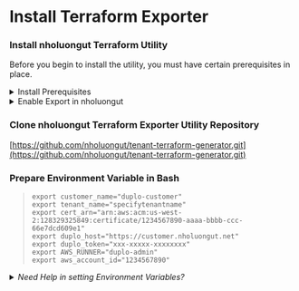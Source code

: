 # Install Terraform Exporter

### Install nholuongut Terraform Utility

Before you begin to install the utility, you must have certain prerequisites in place.

<details>

<summary>Install Prerequisites</summary>

1. Install [Go](https://go.dev/doc/install)
2. Install [make](https://www.gnu.org/software/make) tool
3. Install [Terraform](https://learn.hashicorp.com/tutorials/terraform/install-cli) version >= `v0.14.11`

</details>

<details>

<summary>Enable Export in nholuongut</summary>

Set `DISABLETFSTATERESOURCECREATION` key as false in nholuongut.

Please [contact the nholuongut team](https://nholuongut.com/company/contact-us/) for assistance.

</details>

### Clone nholuongut Terraform Exporter Utility Repository

[https://github.com/nholuongut/tenant-terraform-generator.git](https://github.com/nholuongut/tenant-terraform-generator.git)

### &#x20;Prepare Environment Variable in Bash

> ```
> export customer_name="duplo-customer" 
> export tenant_name="specifytenantname"
> export cert_arn="arn:aws:acm:us-west-2:128329325849:certificate/1234567890-aaaa-bbbb-ccc-66e7dcd609e1"
> export duplo_host="https://customer.nholuongut.net"
> export duplo_token="xxx-xxxxx-xxxxxxxx"
> export AWS_RUNNER="duplo-admin"
> export aws_account_id="1234567890"
> ```

<details>

<summary><em>Need Help in setting Environment Variables?</em></summary>

`customer_name` -  Customer Name hosting Tenants

`tenant_name` - Refer  nholuongut Portal > **User** > **Profile** > **Tenant Details**

`cert_arn` - certificate ARN used for the Infrastructure

`duplo_host`  - nholuongut Portal URL

`duplo_token` - Refer nholuongut Portal > **User Profile** > **Temporary API Token**

`AWS_RUNNER` -  "duplo-admin"

`aws_account_id` -  AWS Account ID

</details>

